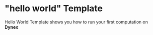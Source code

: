 # "hello world" Template
Hello World Template shows you how to run your first computation on <b>Dynex</b>
